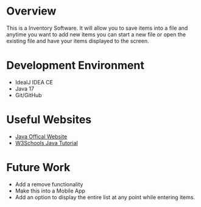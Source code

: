 # Overview
This is a Inventory Software. It will allow you to save items into a file
and anytime you want to add new items you can start a new file or open the 
existing file and have your items displayed to the screen. 



# Development Environment

* IdealJ IDEA CE 
* Java 17
* Git/GitHub

# Useful Websites

* [Java Offical Website](https://www.java.com/en/)
* [W3Schools Java Tutorial](https://www.w3schools.com/java/default.asp)

# Future Work

* Add a remove functionality
* Make this into a Mobile App
* Add an option to display the entire list at any point while entering items.